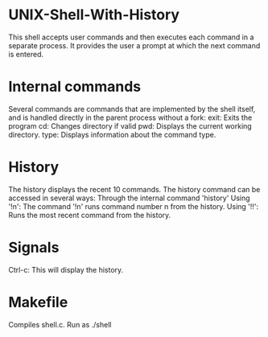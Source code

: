 # UNIX-Shell-With-History

This shell accepts user commands and then executes each command in a separate process. It provides the user a prompt at which the next command is entered.

# Internal commands

Several commands are commands that are implemented by the shell itself, and is handled directly in the parent process without a fork:
exit: Exits the program
cd: Changes directory if valid
pwd: Displays the current working directory.
type: Displays information about the command type.

# History

The history displays the recent 10 commands. The history command can be accessed in several ways:
Through the internal command 'history'
Using '!n': The command '!n' runs command number n from the history. 
Using '!!': Runs the most recent command from the history.

# Signals

Ctrl-c: This will display the history.

# Makefile

Compiles shell.c. Run as ./shell
